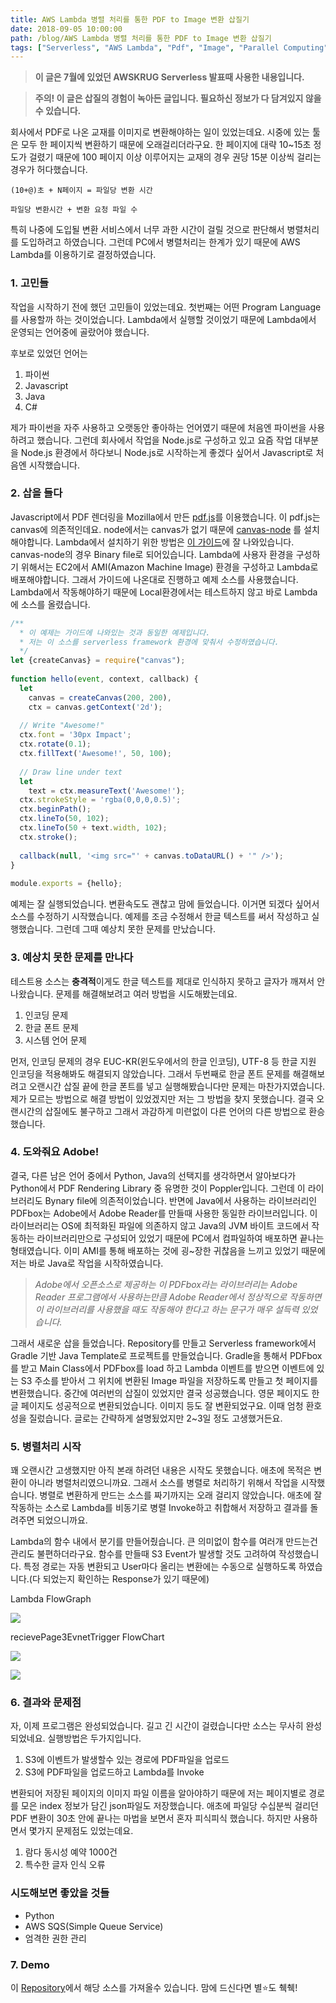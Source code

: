 ```yaml
---
title: AWS Lambda 병렬 처리를 통한 PDF to Image 변환 삽질기
date: 2018-09-05 10:00:00
path: /blog/AWS Lambda 병렬 처리를 통한 PDF to Image 변환 삽질기
tags: ["Serverless", "AWS Lambda", "Pdf", "Image", "Parallel Computing"]
---
```


> **이 글은 7월에 있었던 AWSKRUG Serverless 발표때 사용한 내용입니다.**

> **주의! 이 글은 삽질의 경험이 녹아든 글입니다. 필요하신 정보가 다 담겨있지 않을 수 있습니다.**

회사에서 PDF로 나온 교재를 이미지로 변환해야하는 일이 있었는데요. 시중에 있는 툴은 모두 한 페이지씩 변환하기 때문에 오래걸리더라구요. 한
페이지에 대략 10~15초 정도가 걸렸기 때문에 100 페이지 이상 이루어지는 교재의 경우 권당 15분 이상씩 걸리는 경우가 허다했습니다.

`(10+@)초 + N페이지 = 파일당 변환 시간`

`파일당 변환시간 + 변환 요청 파일 수`

특히 나중에 도입될 변환 서비스에서 너무 과한 시간이 걸릴 것으로 판단해서 병렬처리를 도입하려고 하였습니다. 그런데 PC에서 병렬처리는 한계가
있기 때문에 AWS Lambda를 이용하기로 결정하였습니다.

### 1. 고민들

작업을 시작하기 전에 했던 고민들이 있었는데요. 첫번째는 어떤 Program Language를 사용할까 하는 것이었습니다. Lambda에서
실행할 것이었기 때문에 Lambda에서 운영되는 언어중에 골랐어야 했습니다.

후보로 있었던 언어는

1.  파이썬
1.  Javascript
1.  Java
1.  C#

제가 파이썬을 자주 사용하고 오랫동안 좋아하는 언어였기 때문에 처음엔 파이썬을 사용하려고 했습니다. 그런데 회사에서 작업을 Node.js로
구성하고 있고 요즘 작업 대부분을 Node.js 환경에서 하다보니 Node.js로 시작하는게 좋겠다 싶어서 Javascript로 처음엔
시작했습니다.

### 2. 삽을 들다

Javascript에서 PDF 렌더링을 Mozilla에서 만든 [pdf.js](https://github.com/mozilla/pdf.js)를
이용했습니다. 이 pdf.js는 canvas에 의존적인데요. node에서는 canvas가 없기 때문에
[canvas-node](https://github.com/Automattic/node-canvas) 를 설치해야합니다. Lambda에서
설치하기 위한 방법은 [이 가이드](https://github.com/Automattic/node-canvas/wiki/Installation:-AWS-Lambda)에 잘
나와있습니다. canvas-node의 경우 Binary file로 되어있습니다. Lambda에 사용자 환경을 구성하기 위해서는 EC2에서
AMI(Amazon Machine Image) 환경을 구성하고 Lambda로 배포해야합니다. 그래서 가이드에 나온대로 진행하고 예제 소스를
사용했습니다. Lambda에서 작동해야하기 때문에 Local환경에서는 테스트하지 않고 바로 Lambda에 소스를 올렸습니다.

```javascript
/**
  * 이 예제는 가이드에 나와있는 것과 동일한 예제입니다.
  * 저는 이 소스를 serverless framework 환경에 맞춰서 수정하였습니다.
  */
let {createCanvas} = require("canvas");
​
function hello(event, context, callback) {
  let
    canvas = createCanvas(200, 200),
    ctx = canvas.getContext('2d');
  ​
  // Write "Awesome!"
  ctx.font = '30px Impact';
  ctx.rotate(0.1);
  ctx.fillText('Awesome!', 50, 100);
  ​
  // Draw line under text
  let
    text = ctx.measureText('Awesome!');
  ctx.strokeStyle = 'rgba(0,0,0,0.5)';
  ctx.beginPath();
  ctx.lineTo(50, 102);
  ctx.lineTo(50 + text.width, 102);
  ctx.stroke();
  ​
  callback(null, '<img src="' + canvas.toDataURL() + '" />');
}
​
module.exports = {hello};
```

예제는 잘 실행되었습니다. 변환속도도 괜찮고 맘에 들었습니다. 이거면 되겠다 싶어서 소스를 수정하기 시작했습니다. 예제를 조금 수정해서 한글
텍스트를 써서 작성하고 실행했습니다. 그런데 그때 예상치 못한 문제를 만났습니다.

### 3. 예상치 못한 문제를 만나다

테스트용 소스는 **충격적**이게도 한글 텍스트를 제대로 인식하지 못하고 글자가 깨져서 안나왔습니다. 문제를 해결해보려고 여러 방법을
시도해봤는데요.

1.  인코딩 문제
2.  한글 폰트 문제
3.  시스템 언어 문제

먼저, 인코딩 문제의 경우 EUC-KR(윈도우에서의 한글 인코딩), UTF-8 등 한글 지원 인코딩을 적용해봐도 해결되지 않았습니다. 그래서
두번째로 한글 폰트 문제를 해결해보려고 오랜시간 삽질 끝에 한글 폰트를 넣고 실행해봤습니다만 문제는 마찬가지였습니다. 제가 모르는 방법으로 해결
방법이 있었겠지만 저는 그 방법을 찾지 못했습니다. 결국 오랜시간의 삽질에도 불구하고 그래서 과감하게 미련없이 다른 언어의 다른 방법으로
환승했습니다.

### 4. 도와줘요 Adobe!

결국, 다른 남은 언어 중에서 Python, Java의 선택지를 생각하면서 알아보다가 Python에서 PDF Rendering Library 중
유명한 것이 Poppler입니다. 그런데 이 라이브러리도 Bynary file에 의존적이었습니다. 반면에 Java에서 사용하는 라이브러리인
PDFbox는 Adobe에서 Adobe Reader를 만들때 사용한 동일한 라이브러입니다. 이 라이브러리는 OS에 최적화된 파일에 의존하지 않고
Java의 JVM 바이트 코드에서 작동하는 라이브러리만으로 구성되어 있었기 때문에 PC에서 컴파일하여 배포하면 끝나는 형태였습니다. 이미
AMI를 통해 배포하는 것에 굉~장한 귀찮음을 느끼고 있었기 때문에 저는 바로 Java로 작업을 시작하였습니다.

> _Adobe에서 오픈소스로 제공하는 이 PDFbox라는 라이브러리는 Adobe Reader 프로그램에서 사용하는만큼 Adobe Reader에서
> 정상적으로 작동하면 이 라이브러리를 사용했을 때도 작동해야 한다고 하는 문구가 매우 설득력 있었습니다._

그래서 새로운 삽을 들었습니다. Repository를 만들고 Serverless framework에서 Gradle 기반 Java
Template로 프로젝트를 만들었습니다. Gradle을 통해서 PDFbox를 받고 Main Class에서 PDFbox를 load 하고
Lambda 이벤트를 받으면 이벤트에 있는 S3 주소를 받아서 그 위치에 변환된 Image 파일을 저장하도록 만들고 첫 페이지를 변환했습니다.
중간에 여러번의 삽질이 있었지만 결국 성공했습니다. 영문 페이지도 한글 페이지도 성공적으로 변환되었습니다. 이미지 등도 잘 변환되었구요. 이때
엄청 환호성을 질렀습니다. 글로는 간략하게 설명됬었지만 2~3일 정도 고생했거든요.

### 5. 병렬처리 시작

꽤 오랜시간 고생했지만 아직 본래 하려던 내용은 시작도 못했습니다. 애초에 목적은 변환이 아니라 병렬처리였으니까요. 그래서 소스를 병렬로
처리하기 위해서 작업을 시작했습니다. 병렬로 변환하게 만드는 소스를 짜기까지는 오래 걸리지 않았습니다. 애초에 잘 작동하는 소스로 Lambda를
비동기로 병렬 Invoke하고 취합해서 저장하고 결과를 돌려주면 되었으니까요.

Lambda의 함수 내에서 분기를 만들어줬습니다. 큰 의미없이 함수를 여러개 만드는건 관리도 불편하더라구요. 함수를 만들때 S3 Event가
발생할 것도 고려하여 작성했습니다. 특정 경로는 자동 변환되고 User마다 올리는 변환에는 수동으로 실행하도록 하였습니다.(다 되었는지 확인하는
Response가 있기 때문에)

Lambda FlowGraph

![](https://cdn-images-1.medium.com/max/1600/0*SpmAyLY7WapZpuFF.png)

recievePage3EvnetTrigger FlowChart

![](https://cdn-images-1.medium.com/max/1600/0*wyNsMpINP29vTzW2.png)

![](https://cdn-images-1.medium.com/max/1600/0*zRbsJorov7cF5VPB.png)

### 6. 결과와 문제점

자, 이제 프로그램은 완성되었습니다. 길고 긴 시간이 걸렸습니다만 소스는 무사히 완성되었네요. 실행방법은 두가지입니다.

1.  S3에 이벤트가 발생할수 있는 경로에 PDF파일을 업로드
1.  S3에 PDF파일을 업로드하고 Lambda를 Invoke

변환되어 저장된 페이지의 이미지 파일 이름을 알아야하기 때문에 저는 페이지별로 경로를 모은 index 정보가 담긴 json파일도 저장했습니다.
애초에 파일당 수십분씩 걸리던 PDF 변환이 30초 안에 끝나는 마법을 보면서 혼자 피식피식 했습니다. 하지만 사용하면서 몇가지 문제점도
있었는데요.

1.  람다 동시성 예약 1000건
1.  특수한 글자 인식 오류

### 시도해보면 좋았을 것들

- Python
- AWS SQS(Simple Queue Service)
- 엄격한 권한 관리

### 7. Demo

이 [Repository](https://github.com/witherion/PdfToImageOnLambda)에서 해당 소스를 가져올수
있습니다. 맘에 드신다면 별⭐️도 췍췍!
